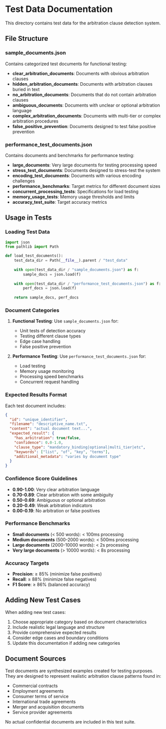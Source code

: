 # Test Data Documentation

This directory contains test data for the arbitration clause detection system.

## File Structure

### sample_documents.json
Contains categorized test documents for functional testing:

- **clear_arbitration_documents**: Documents with obvious arbitration clauses
- **hidden_arbitration_documents**: Documents with arbitration clauses buried in text
- **no_arbitration_documents**: Documents that do not contain arbitration clauses
- **ambiguous_documents**: Documents with unclear or optional arbitration language
- **complex_arbitration_documents**: Documents with multi-tier or complex arbitration procedures
- **false_positive_prevention**: Documents designed to test false positive prevention

### performance_test_documents.json
Contains documents and benchmarks for performance testing:

- **large_documents**: Very large documents for testing processing speed
- **stress_test_documents**: Documents designed to stress-test the system
- **encoding_test_documents**: Documents with various encoding challenges
- **performance_benchmarks**: Target metrics for different document sizes
- **concurrent_processing_tests**: Specifications for load testing
- **memory_usage_tests**: Memory usage thresholds and limits
- **accuracy_test_suite**: Target accuracy metrics

## Usage in Tests

### Loading Test Data
```python
import json
from pathlib import Path

def load_test_documents():
    test_data_dir = Path(__file__).parent / "test_data"
    
    with open(test_data_dir / "sample_documents.json") as f:
        sample_docs = json.load(f)
    
    with open(test_data_dir / "performance_test_documents.json") as f:
        perf_docs = json.load(f)
    
    return sample_docs, perf_docs
```

### Document Categories

1. **Functional Testing**: Use `sample_documents.json` for:
   - Unit tests of detection accuracy
   - Testing different clause types
   - Edge case handling
   - False positive prevention

2. **Performance Testing**: Use `performance_test_documents.json` for:
   - Load testing
   - Memory usage monitoring
   - Processing speed benchmarks
   - Concurrent request handling

### Expected Results Format

Each test document includes:
```json
{
  "id": "unique_identifier",
  "filename": "descriptive_name.txt",
  "content": "actual document text...",
  "expected_result": {
    "has_arbitration": true/false,
    "confidence": 0.0-1.0,
    "clause_type": "mandatory_binding|optional|multi_tier|etc",
    "keywords": ["list", "of", "key", "terms"],
    "additional_metadata": "varies by document type"
  }
}
```

### Confidence Score Guidelines

- **0.90-1.00**: Very clear arbitration language
- **0.70-0.89**: Clear arbitration with some ambiguity
- **0.50-0.69**: Ambiguous or optional arbitration
- **0.20-0.49**: Weak arbitration indicators
- **0.00-0.19**: No arbitration or false positives

### Performance Benchmarks

- **Small documents** (< 500 words): < 100ms processing
- **Medium documents** (500-2000 words): < 500ms processing  
- **Large documents** (2000-10000 words): < 2s processing
- **Very large documents** (> 10000 words): < 8s processing

### Accuracy Targets

- **Precision**: ≥ 85% (minimize false positives)
- **Recall**: ≥ 88% (minimize false negatives)
- **F1 Score**: ≥ 86% (balanced accuracy)

## Adding New Test Cases

When adding new test cases:

1. Choose appropriate category based on document characteristics
2. Include realistic legal language and structure
3. Provide comprehensive expected results
4. Consider edge cases and boundary conditions
5. Update this documentation if adding new categories

## Document Sources

Test documents are synthesized examples created for testing purposes. They are designed to represent realistic arbitration clause patterns found in:

- Commercial contracts
- Employment agreements
- Consumer terms of service
- International trade agreements
- Merger and acquisition documents
- Service provider agreements

No actual confidential documents are included in this test suite.
